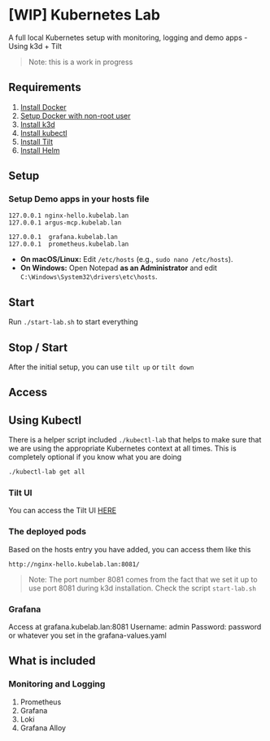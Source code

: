 # [WIP] Kubernetes Lab
A full local Kubernetes setup with monitoring, logging and demo apps - Using k3d + Tilt

> Note: this is a work in progress

## Requirements

1. [Install Docker](https://docs.docker.com/engine/install/)
2. [Setup Docker with non-root user](https://docs.docker.com/engine/install/linux-postinstall/)
3. [Install k3d](https://k3d.io/stable/#installation)
4. [Install kubectl](https://kubernetes.io/docs/tasks/tools/#kubectl)
5. [Install Tilt](https://docs.tilt.dev/)
6. [Install Helm](https://github.com/helm/helm/releases)


## Setup

### Setup Demo apps in your hosts file

```text
127.0.0.1 nginx-hello.kubelab.lan
127.0.0.1 argus-mcp.kubelab.lan

127.0.0.1  grafana.kubelab.lan
127.0.0.1  prometheus.kubelab.lan

```

* **On macOS/Linux:** Edit `/etc/hosts` (e.g., `sudo nano /etc/hosts`).
* **On Windows:** Open Notepad **as an Administrator** and edit `C:\Windows\System32\drivers\etc\hosts`.



## Start

Run `./start-lab.sh` to start everything

## Stop / Start

After the initial setup, you can use `tilt up` or `tilt down`


## Access

## Using Kubectl

There is a helper script included `./kubectl-lab` that helps to make sure that we are using the
appropriate Kubernetes context at all times. This is completely optional if you know what you are doing

```bash
./kubectl-lab get all
```

### Tilt UI

You can access the Tilt UI [HERE](http://localhost:10350/)


### The deployed pods

Based on the hosts entry you have added, you can access them like this

`http://nginx-hello.kubelab.lan:8081/`

> Note: The port number 8081 comes from the fact that we set it up to use port 8081
> during k3d installation. Check the script `start-lab.sh`





### Grafana

Access at grafana.kubelab.lan:8081
Username: admin
Password: password or whatever you set in the grafana-values.yaml


## What is included

### Monitoring and Logging

1. Prometheus
2. Grafana
3. Loki
4. Grafana Alloy